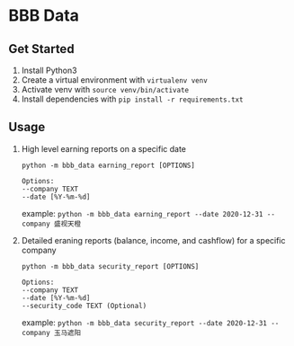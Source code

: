 # BBB Data

## Get Started
1. Install Python3
2. Create a virtual environment with `virtualenv venv`
3. Activate venv with `source venv/bin/activate`
4. Install dependencies with `pip install -r requirements.txt`

## Usage
1. High level earning reports on a specific date
    ```
    python -m bbb_data earning_report [OPTIONS]

    Options:
    --company TEXT
    --date [%Y-%m-%d]
    ```
    example: `python -m bbb_data earning_report --date 2020-12-31 --company 盛视天橙`

2. Detailed eraning reports (balance, income, and cashflow) for a specific company
    ```
    python -m bbb_data security_report [OPTIONS]

    Options:
    --company TEXT
    --date [%Y-%m-%d]
    --security_code TEXT (Optional)
    ```
    example: `python -m bbb_data security_report --date 2020-12-31 --company 玉马遮阳`
